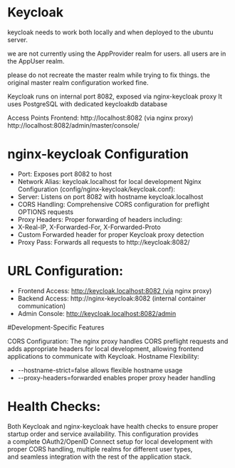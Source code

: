# Keycloak

keycloak needs to work both locally and when deployed to the ubuntu server.

we are not currently using the AppProvider realm for users. all users are in the AppUser realm.

please do not recreate the master realm while trying to fix things. the original master realm configuration worked fine.

Keycloak runs on internal port 8082, exposed via nginx-keycloak proxy
It uses PostgreSQL with dedicated keycloakdb database

Access Points
Frontend: http://localhost:8082 (via nginx proxy)
http://localhost:8082/admin/master/console/

# nginx-keycloak Configuration

- Port: Exposes port 8082 to host
- Network Alias: keycloak.localhost for local development
  Nginx Configuration (config/nginx-keycloak/keycloak.conf):
- Server: Listens on port 8082 with hostname keycloak.localhost
- CORS Handling: Comprehensive CORS configuration for preflight OPTIONS requests
- Proxy Headers: Proper forwarding of headers including:
- X-Real-IP, X-Forwarded-For, X-Forwarded-Proto
- Custom Forwarded header for proper Keycloak proxy detection
- Proxy Pass: Forwards all requests to http://keycloak:8082/

# URL Configuration:

- Frontend Access: http://keycloak.localhost:8082 (via nginx proxy)
- Backend Access: http://nginx-keycloak:8082 (internal container communication)
- Admin Console: http://keycloak.localhost:8082/admin

#Development-Specific Features

CORS Configuration:
The nginx proxy handles CORS preflight requests and adds appropriate headers for local development, allowing frontend applications to communicate with Keycloak.
Hostname Flexibility:

- --hostname-strict=false allows flexible hostname usage
- --proxy-headers=forwarded enables proper proxy header handling

# Health Checks:

Both Keycloak and nginx-keycloak have health checks to ensure proper startup order and service availability.
This configuration provides a complete OAuth2/OpenID Connect setup for local development with proper CORS handling, multiple realms for different user types, and seamless integration with the rest of the application stack.
